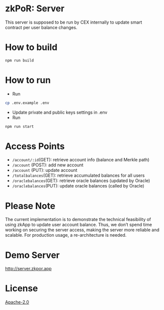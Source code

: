 # zkPoR: Server

This server is supposed to be run by CEX internally to update smart contract per user balance changes.

# How to build
```sh
npm run build
```

# How to run 
- Run
```sh
cp .env.example .env
```
- Update private and public keys settings in .env
- Run
```sh
npm run start
```

# Access Points
- `/account/:id`(GET): retrieve account info (balance and Merkle path)
- `/account` (POST): add new account
- `/account` (PUT): update account
- `/totalbalances`(GET): retrieve accumulated balances for all users
- `/oraclebalances`(GET): retrieve oracle balances (updated by Oracle)
- `/oraclebalances`(PUT): update oracle balances (called by Oracle)

# Please Note
The current implementation is to demonstrate the technical feasibility of using zkApp to update user account balance. Thus, we don’t spend time working on securing the server access, making the server more reliable and scalable. For production usage, a re-architecture is needed.

# Demo Server
http://server.zkpor.app

# License
[Apache-2.0](LICENSE)
